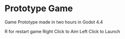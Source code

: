 # Prototype Game
Game Prototype made in two hours in Godot 4.4

R for restart game
Right Click to Aim
Left Click to Launch

